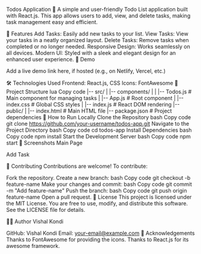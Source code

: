 Todos Application 📝
A simple and user-friendly Todo List application built with React.js. This app allows users to add, view, and delete tasks, making task management easy and efficient.

🌟 Features
Add Tasks: Easily add new tasks to your list.
View Tasks: View your tasks in a neatly organized layout.
Delete Tasks: Remove tasks when completed or no longer needed.
Responsive Design: Works seamlessly on all devices.
Modern UI: Styled with a sleek and elegant design for an enhanced user experience.
🚀 Demo

Add a live demo link here, if hosted (e.g., on Netlify, Vercel, etc.)

🛠️ Technologies Used
Frontend: React.js, CSS
Icons: FontAwesome
📂 Project Structure
lua
Copy code
|-- src/
|   |-- components/
|   |   |-- Todos.js    # Main component for managing tasks
|   |-- App.js          # Root component
|   |-- index.css       # Global CSS styles
|   |-- index.js        # React DOM rendering
|-- public/
|   |-- index.html      # Main HTML file
|-- package.json        # Project dependencies
🚩 How to Run Locally
Clone the Repository
bash
Copy code
git clone https://github.com/your-username/todos-app.git
Navigate to the Project Directory
bash
Copy code
cd todos-app
Install Dependencies
bash
Copy code
npm install
Start the Development Server
bash
Copy code
npm start
📸 Screenshots
Main Page

Add Task

🤝 Contributing
Contributions are welcome! To contribute:

Fork the repository.
Create a new branch:
bash
Copy code
git checkout -b feature-name
Make your changes and commit:
bash
Copy code
git commit -m "Add feature-name"
Push the branch:
bash
Copy code
git push origin feature-name
Open a pull request.
📜 License
This project is licensed under the MIT License. You are free to use, modify, and distribute this software. See the LICENSE file for details.

👨‍💻 Author
Vishal Kondi

GitHub: Vishal Kondi
Email: your-email@example.com
🌟 Acknowledgements
Thanks to FontAwesome for providing the icons.
Thanks to React.js for its awesome framework.
